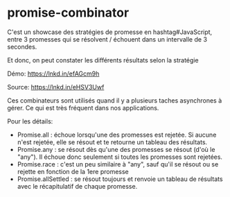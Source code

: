 # promise-combinator

C'est un showcase des stratégies de promesse en hashtag#JavaScript, entre 3 promesses qui se résolvent / échouent dans un intervalle de 3 secondes.

Et donc, on peut constater les différents résultats selon la stratégie

Démo: https://lnkd.in/efAGcm9h

Source: https://lnkd.in/eHSV3Uwf


Ces combinateurs sont utilisés quand il y a plusieurs taches asynchrones à gérer. Ce qui est très fréquent dans nos applications.

Pour les détails:
- Promise.all : échoue lorsqu'une des promesses est rejetée. Si aucune n'est rejetée, elle se résout et te retourne un tableau des résultats.
- Promise.any : se résout dès qu'une des promesses se résout (d'où le "any"). Il échoue donc seulement si toutes les promesses sont rejetées.
- Promise.race : c'est un peu similaire à "any", sauf qu'il se résout ou se rejette en fonction de la 1ere promesse
- Promise.allSettled : se résout toujours et renvoie un tableau de résultats avec le récapitulatif de chaque promesse.